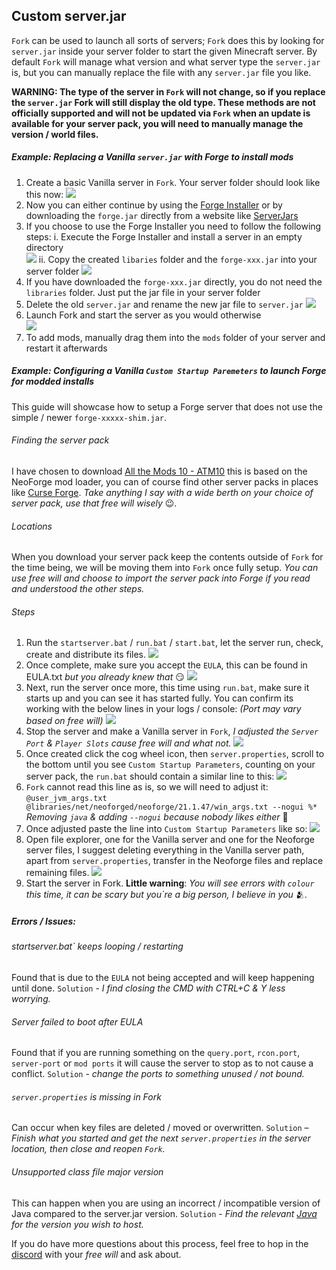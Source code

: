 ﻿## Custom server.jar

`Fork` can be used to launch all sorts of servers; `Fork` does this by looking for `server.jar` inside your server folder to start the given Minecraft server. By default `Fork` will manage what version and what server type the `server.jar` is, but you can manually replace the file with any `server.jar` file you like.

**WARNING: The type of the server in `Fork` will not change, so if you replace the `server.jar` Fork will still display the old type. These methods are not officially supported and will not be updated via `Fork` when an update is available for your server pack, you will need to manually manage the version / world files.**

##### Example: Replacing a Vanilla `server.jar` with Forge to install mods
1. Create a basic Vanilla server in `Fork`. Your server folder should look like this now:
![](/data/docs/screenshots/customJar1.png)
2. Now you can either continue by using the [Forge Installer](https://files.minecraftforge.net/net/minecraftforge/forge/) or by downloading the `forge.jar` directly from a website like [ServerJars](https://serverjars.com/#modded)
3. If you choose to use the Forge Installer you need to follow the following steps:
   i. Execute the Forge Installer and install a server in an empty directory  
      ![](/data/docs/screenshots/customJar2.png)
   ii. Copy the created `libaries` folder and the `forge-xxx.jar` into your server folder
      ![](/data/docs/screenshots/customJar3.png)
4. If you have downloaded the `forge-xxx.jar` directly, you do not need the `libraries` folder. Just put the jar file in your server folder
5. Delete the old `server.jar` and rename the new jar file to `server.jar`
   ![](/data/docs/screenshots/customJar4.png)
6. Launch Fork and start the server as you would otherwise  
   ![](/data/docs/screenshots/customJar5.png)
7. To add mods, manually drag them into the `mods` folder of your server and restart it afterwards
 
##### Example: Configuring a Vanilla `Custom Startup Paremeters` to launch Forge for modded installs

This guide will showcase how to setup a Forge server that does not use the simple / newer `forge-xxxxx-shim.jar`.

###### Finding the server pack
I have chosen to download [All the Mods 10 - ATM10]( https://www.curseforge.com/minecraft/modpacks/all-the-mods-10) this is based on the NeoForge mod loader, you can of course find other server packs in places like [Curse Forge](https://www.curseforge.com/minecraft/modpacks/). *Take anything I say with a wide berth on your choice of server pack, use that free will wisely* 😉.
###### Locations
When you download your server pack keep the contents outside of `Fork` for the time being, we will be moving them into `Fork` once fully setup. *You can use free will and choose to import the server pack into Forge if you read and understood the other steps.*
###### Steps
1. Run the `startserver.bat` / `run.bat` / `start.bat`, let the server run, check, create and distribute its files.
   ![](/data/docs/screenshots/CSP1.png)
2. Once complete, make sure you accept the `EULA`, this can be found in EULA.txt *but you already knew that* 😏
   ![](/data/docs/screenshots/CSP2.png)
3. Next, run the server once more, this time using `run.bat`, make sure it starts up and you can see it has started fully. You can confirm its working with the below lines in your logs / console: *(Port may vary based on free will)*
   ![](/data/docs/screenshots/CSP3.png)
4. Stop the server and make a Vanilla server in `Fork`, *I adjusted the `Server Port` & `Player Slots` cause free will and what not.*
   ![](/data/docs/screenshots/CSP4.png)
5. Once created click the cog wheel icon, then `server.properties`, scroll to the bottom until you see `Custom Startup Parameters`, counting on your server pack, the `run.bat` should contain a similar line to this:
   ![](/data/docs/screenshots/CSP5.png)
6. `Fork` cannot read this line as is, so we will need to adjust it: 
`@user_jvm_args.txt @libraries/net/neoforged/neoforge/21.1.47/win_args.txt --nogui %*`
*Removing `java` & adding `--nogui` because nobody likes either* 👏
7. Once adjusted paste the line into `Custom Startup Parameters` like so:
   ![](/data/docs/screenshots/CSP6.png)
8. Open file explorer, one for the Vanilla server and one for the Neoforge server files, I suggest deleting everything in the Vanilla server path, apart from `server.properties`, transfer in the Neoforge files and replace remaining files.
   ![](/data/docs/screenshots/CSP7.png)
9. Start the server in Fork. **Little warning**: *You will see errors with `colour` this time, it can be scary but you`re a big person, I believe in you* 🫂.

##### Errors / Issues:
###### startserver.bat` keeps looping / restarting
Found that is due to the `EULA` not being accepted and will keep happening until done. `Solution` - *I find closing the CMD with CTRL+C & Y less worrying.* 
###### Server failed to boot after EULA
Found that if you are running something on the `query.port`, `rcon.port`, `server-port` or `mod ports` it will cause the server to stop as to not cause a conflict. `Solution` - *change the ports to something unused / not bound.*
###### `server.properties` is missing in Fork
Can occur when key files are deleted / moved or overwritten. `Solution` – *Finish what you started and get the next `server.properties` in the server location, then close and reopen `Fork`.*
###### Unsupported class file major version
This can happen when you are using an incorrect / incompatible version of Java compared to the server.jar version. `Solution` - *Find the relevant [Java](https://www.oracle.com/java/technologies/downloads/) for the version you wish to host.*


If you do have more questions about this process, feel free to hop in the [discord]( https://discord.fork.gg/) with your *free will* and ask about.